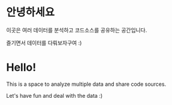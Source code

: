 안녕하세요
=========

이곳은 여러 데이터를 분석하고 코드소스를 공유하는 공간입니다.

즐기면서 데이터를 다뤄보자구여 :)

Hello!
======

This is a space to analyze multiple data and share code sources.

Let's have fun and deal with the data :)
